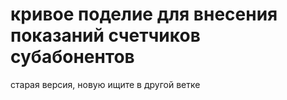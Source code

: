 # кривое поделие для внесения показаний счетчиков субабонентов

старая версия, новую ищите в другой ветке
